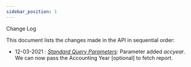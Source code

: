 ```yaml
---
sidebar_position: 1
---
```

Change Log

This document lists the changes made in the API in sequential order: 

- 12-03-2021 : <u>*Standard Query Parameters*</u>:  Parameter added *accyear*. We can now pass the Accounting Year [optional] to fetch report.